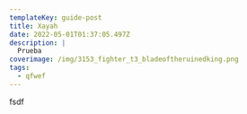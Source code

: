```yaml
---
templateKey: guide-post
title: Xayah
date: 2022-05-01T01:37:05.497Z
description: |
  Prueba
coverimage: /img/3153_fighter_t3_bladeoftheruinedking.png
tags:
  - qfwef
---
```

fsdf